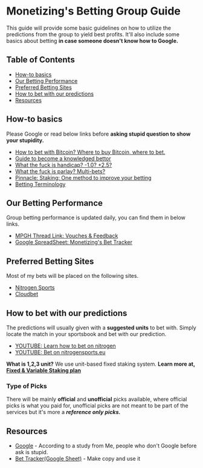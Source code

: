 # Monetizing's Betting Group Guide
This guide will provide some basic guidelines on how to utilize the predictions from the group to yield best profits. It'll also include some basics about betting **in case someone doesn't know how to Google.**

## Table of Contents
- [How-to basics](#How-to-basics)
- [Our Betting Performance](#our-betting-performance)
- [Preferred Betting Sites](#preferred-betting-sites)
- [How to bet with our predictions](#How-to-bet-with-our-predictions)
- [Resources](#resources)

## How-to basics
Please Google or read below links before **asking stupid question to show your stupidity.**
- [How to bet with Bitcoin? Where to buy Bitcoin, where to bet.](http://www.bettingexpert.com/how-to/bet-with-bitcoins)
- [Guide to become a knowledged bettor](https://www.bettingexpert.com/academy)
- [What the fuck is handicap? -1.0? +2.5?](https://www.pinnacle.com/en/betting-articles/betting-strategy/betting-on-soccer-asian-handicap-markets)
- [What the fuck is parlay? Multi-bets?](https://www.sbo.net/strategy/parlays/)
- [Pinnacle: Staking: One method to improve your betting](https://www.pinnacle.com/en/betting-articles/betting-strategy/staking-one-method-to-improve-your-betting)
- [Betting Terminology](http://www.donbest.com/customers/sports-betting-terminology/)

## Our Betting Performance
Group betting performance is updated daily, you can find them in below links.
- [MPGH Thread Link: Vouches & Feedback](http://www.mpgh.net/forum/showthread.php?t=1196531)
- [Google SpreadSheet: Monetizing's Bet Tracker](https://docs.google.com/spreadsheets/d/13oCd8BKSnViK8hfYTdzMxwnoSjjkka3p62I37kr6CJE/pubhtml?gid=680716412&single=true)

## Preferred Betting Sites
Most of my bets will be placed on the following sites.
- [Nitrogen Sports](https://nitrogensports.eu/r/1450811/)
- [Cloudbet](https://www.cloudbet.com/)

## How to bet with our predictions
The predictions will usually given with a **suggested units** to bet with. Simply locate the match in your sportsbook and bet with our prediction.
- [YOUTUBE: Learn how to bet on nitrogen](https://www.youtube.com/watch?v=hoRnuE8_x7I)
- [YOUTUBE: Bet on nitrogensports.eu](https://www.youtube.com/watch?v=Wx4lAlwxAnI)

**What is 1,2,3 unit?** We use unit-based fixed staking system. **Learn more at,
[Fixed & Variable Staking plan](http://www.gamblingsitesonline.org/sports/articles/fixed-vs-variable-staking/)**

### Type of Picks
There will be mainly **official** and **unofficial** picks available, where official picks is what you paid for, unofficial picks are not meant to be part of the services but it's more a **_reference only picks._**

## Resources
- [Google](http://www.google.com/ncr) - According to a study from Me, people who don't Google before ask is stupid.
- [Bet Tracker(Google Sheet)](https://docs.google.com/spreadsheets/d/1CHth604CgeeaqUPsUhKAOXghzNAzM0GzWsQ1YrPlGE0/edit) - Make copy and use it
